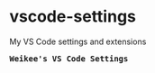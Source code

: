 # vscode-settings
My VS Code settings and extensions


<samp><b>Weikee's VS Code Settings</b></samp>

